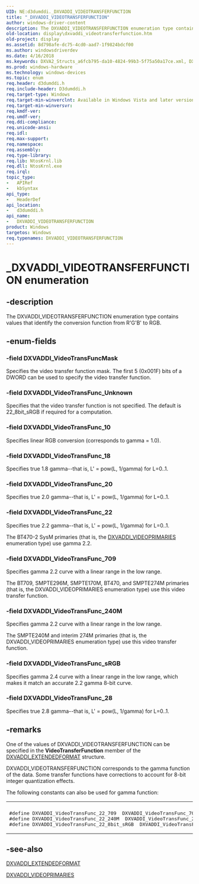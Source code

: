 ```yaml
---
UID: NE:d3dumddi._DXVADDI_VIDEOTRANSFERFUNCTION
title: "_DXVADDI_VIDEOTRANSFERFUNCTION"
author: windows-driver-content
description: The DXVADDI_VIDEOTRANSFERFUNCTION enumeration type contains values that identify the conversion function from R'G'B' to RGB.
old-location: display\dxvaddi_videotransferfunction.htm
old-project: display
ms.assetid: 8d798afe-dc75-4cd0-aad7-1f9824bdcf00
ms.author: windowsdriverdev
ms.date: 4/16/2018
ms.keywords: DXVA2_Structs_a6fcb795-da10-4824-99b3-5f75a50a17ce.xml, DXVADDI_VIDEOTRANSFERFUNCTION, DXVADDI_VIDEOTRANSFERFUNCTION enumeration [Display Devices], DXVADDI_VideoTransFuncMask, DXVADDI_VideoTransFunc_10, DXVADDI_VideoTransFunc_18, DXVADDI_VideoTransFunc_20, DXVADDI_VideoTransFunc_22, DXVADDI_VideoTransFunc_240M, DXVADDI_VideoTransFunc_28, DXVADDI_VideoTransFunc_709, DXVADDI_VideoTransFunc_Unknown, DXVADDI_VideoTransFunc_sRGB, _DXVADDI_VIDEOTRANSFERFUNCTION, d3dumddi/DXVADDI_VIDEOTRANSFERFUNCTION, d3dumddi/DXVADDI_VideoTransFuncMask, d3dumddi/DXVADDI_VideoTransFunc_10, d3dumddi/DXVADDI_VideoTransFunc_18, d3dumddi/DXVADDI_VideoTransFunc_20, d3dumddi/DXVADDI_VideoTransFunc_22, d3dumddi/DXVADDI_VideoTransFunc_240M, d3dumddi/DXVADDI_VideoTransFunc_28, d3dumddi/DXVADDI_VideoTransFunc_709, d3dumddi/DXVADDI_VideoTransFunc_Unknown, d3dumddi/DXVADDI_VideoTransFunc_sRGB, display.dxvaddi_videotransferfunction
ms.prod: windows-hardware
ms.technology: windows-devices
ms.topic: enum
req.header: d3dumddi.h
req.include-header: D3dumddi.h
req.target-type: Windows
req.target-min-winverclnt: Available in Windows Vista and later versions of the Windows operating systems.
req.target-min-winversvr: 
req.kmdf-ver: 
req.umdf-ver: 
req.ddi-compliance: 
req.unicode-ansi: 
req.idl: 
req.max-support: 
req.namespace: 
req.assembly: 
req.type-library: 
req.lib: NtosKrnl.lib
req.dll: NtosKrnl.exe
req.irql: 
topic_type:
-	APIRef
-	kbSyntax
api_type:
-	HeaderDef
api_location:
-	d3dumddi.h
api_name:
-	DXVADDI_VIDEOTRANSFERFUNCTION
product: Windows
targetos: Windows
req.typenames: DXVADDI_VIDEOTRANSFERFUNCTION
---
```


# _DXVADDI_VIDEOTRANSFERFUNCTION enumeration


## -description


The DXVADDI_VIDEOTRANSFERFUNCTION enumeration type contains values that identify the conversion function from R'G'B' to RGB.


## -enum-fields




### -field DXVADDI_VideoTransFuncMask

Specifies the video transfer function mask. The first 5 (0x001F) bits of a DWORD can be used to specify the video transfer function.


### -field DXVADDI_VideoTransFunc_Unknown

Specifies that the video transfer function is not specified. The default is 22_8bit_sRGB if required for a computation.


### -field DXVADDI_VideoTransFunc_10

Specifies linear RGB conversion (corresponds to gamma = 1.0).


### -field DXVADDI_VideoTransFunc_18

Specifies true 1.8 gamma--that is, L' = pow(L, 1/gamma) for L=0..1.


### -field DXVADDI_VideoTransFunc_20

Specifies true 2.0 gamma--that is, L' = pow(L, 1/gamma) for L=0..1.


### -field DXVADDI_VideoTransFunc_22

Specifies true 2.2 gamma--that is, L' = pow(L, 1/gamma) for L=0..1. 

The BT470-2 SysM primaries (that is, the <a href="https://msdn.microsoft.com/library/windows/hardware/ff562951">DXVADDI_VIDEOPRIMARIES</a> enumeration type) use gamma 2.2.


### -field DXVADDI_VideoTransFunc_709

Specifies gamma 2.2 curve with a linear range in the low range. 

The BT709, SMPTE296M, SMPTE170M, BT470, and SMPTE274M primaries (that is, the DXVADDI_VIDEOPRIMARIES enumeration type) use this video transfer function. 


### -field DXVADDI_VideoTransFunc_240M

Specifies gamma 2.2 curve with a linear range in the low range. 

The SMPTE240M and interim 274M primaries (that is, the DXVADDI_VIDEOPRIMARIES enumeration type) use this video transfer function. 


### -field DXVADDI_VideoTransFunc_sRGB

Specifies gamma 2.4 curve with a linear range in the low range, which makes it match an accurate 2.2 gamma 8-bit curve. 


### -field DXVADDI_VideoTransFunc_28

Specifies true 2.8 gamma--that is, L' = pow(L, 1/gamma) for L=0..1.


## -remarks



One of the values of DXVADDI_VIDEOTRANSFERFUNCTION can be specified in the <b>VideoTransferFunction</b> member of the <a href="https://msdn.microsoft.com/library/windows/hardware/ff562904">DXVADDI_EXTENDEDFORMAT</a> structure.

DXVADDI_VIDEOTRANSFERFUNCTION corresponds to the gamma function of the data. Some transfer functions have corrections to account for 8-bit integer quantization effects.

The following constants can also be used for gamma function:

<div class="code"><span codelanguage=""><table>
<tr>
<th></th>
</tr>
<tr>
<td>
<pre>#define DXVADDI_VideoTransFunc_22_709  DXVADDI_VideoTransFunc_709
#define DXVADDI_VideoTransFunc_22_240M  DXVADDI_VideoTransFunc_240M
#define DXVADDI_VideoTransFunc_22_8bit_sRGB  DXVADDI_VideoTransFunc_sRGB</pre>
</td>
</tr>
</table></span></div>



## -see-also




<a href="https://msdn.microsoft.com/library/windows/hardware/ff562904">DXVADDI_EXTENDEDFORMAT</a>



<a href="https://msdn.microsoft.com/library/windows/hardware/ff562951">DXVADDI_VIDEOPRIMARIES</a>
 

 

